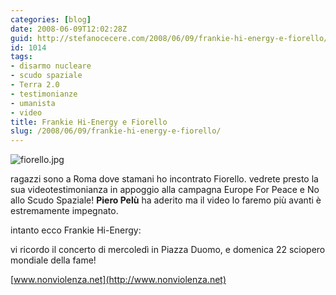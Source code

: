 ```yaml
---
categories: [blog]
date: 2008-06-09T12:02:28Z
guid: http://stefanocecere.com/2008/06/09/frankie-hi-energy-e-fiorello/
id: 1014
tags:
- disarmo nucleare
- scudo spaziale
- Terra 2.0
- testimonianze
- umanista
- video
title: Frankie Hi-Energy e Fiorello
slug: /2008/06/09/frankie-hi-energy-e-fiorello/
---
```


![fiorello.jpg](http://stefanocecere.com/wp-content/uploads/sites/3/2008/06/fiorello.jpg)

ragazzi sono a Roma dove stamani ho incontrato Fiorello. vedrete presto la sua videotestimonianza in appoggio alla campagna Europe For Peace e No allo Scudo Spaziale! **Piero Pelù** ha aderito ma il video lo faremo più avanti è estremamente impegnato.

intanto ecco Frankie Hi-Energy:

vi ricordo il concerto di mercoledì in Piazza Duomo, e domenica 22 sciopero mondiale della fame!

[www.nonviolenza.net](http://www.nonviolenza.net)
